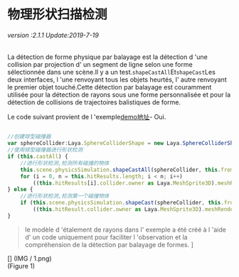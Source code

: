 # 物理形状扫描检测

###### *version :2.1.1   Update:2019-7-19*

La détection de forme physique par balayage est la détection d 'une collision par projection d' un segment de ligne selon une forme sélectionnée dans une scène.Il y a un test.`shapeCastAll`Et`shapeCast`Les deux interfaces, l 'une renvoyant tous les objets heurtés, l' autre renvoyant le premier objet touché.Cette détection par balayage est couramment utilisée pour la détection de rayons sous une forme personnalisée et pour la détection de collisions de trajectoires balistiques de forme.

Le code suivant provient de l 'exemple[demo地址](https://layaair.ldc.layabox.com/demo2/?language=ch&category=3d&group=Physics3D&name=PhysicsWorld_RayShapeCast)- Oui.


```typescript

//创建球型碰撞器
var sphereCollider:Laya.SphereColliderShape = new Laya.SphereColliderShape(0.5);
//使用球型碰撞器进行形状检测
if (this.castAll) {
    //进行形状检测,检测所有碰撞的物体
    this.scene.physicsSimulation.shapeCastAll(sphereCollider, this.from, this.to, this.hitResults);
    for (i = 0, n = this.hitResults.length; i < n; i++)
        ((this.hitResults[i].collider.owner as Laya.MeshSprite3D).meshRenderer.sharedMaterial as Laya.BlinnPhongMaterial).albedoColor = new Laya.Vector4(1.0, 0.0, 0.0, 1.0);
} else {
    //进行形状检测,检测第一个碰撞物体
    if (this.scene.physicsSimulation.shapeCast(sphereCollider, this.from, this.to, this.hitResult))
        ((this.hitResult.collider.owner as Laya.MeshSprite3D).meshRenderer.sharedMaterial as Laya.BlinnPhongMaterial).albedoColor = new Laya.Vector4(1.0, 0.0, 0.0, 1.0);
}
```


> le modèle d 'étalement de rayons dans l' exemple a été créé à l 'aide d' un code uniquement pour faciliter l 'observation et la compréhension de la détection par balayage de formes.
]

[] (IMG / 1.png) <br > (Figure 1)

